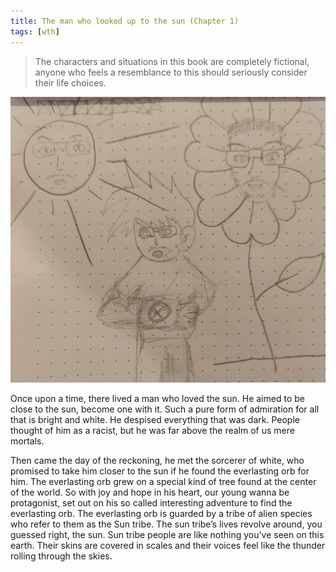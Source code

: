 ```yaml
---
title: The man who looked up to the sun (Chapter 1)
tags: [wth]
---
```


> The characters and situations in this book are completely fictional, anyone who feels a resemblance to this should seriously consider their life choices.

<img src="/images/sunflower-man.jpg" width="600"/>

Once upon a time, there lived a man who loved the sun.
He aimed to be close to the sun, become one with it.
Such a pure form of admiration for all that is bright and white.
He despised everything that was dark.
People thought of him as a racist, but he was far above the realm of us mere mortals.

Then came the day of the reckoning, he met the sorcerer of white, who promised to take him closer to the sun if he found the everlasting orb for him.
The everlasting orb grew on a special kind of tree found at the center of the world.
So with joy and hope in his heart, our young wanna be protagonist, set out on his so called interesting adventure to find the everlasting orb.
The everlasting orb is guarded by a tribe of alien species who refer to them as the Sun tribe.
The sun tribe’s lives revolve around, you guessed right, the sun.
Sun tribe people are like nothing you’ve seen on this earth.
Their skins are covered in scales and their voices feel like the thunder rolling through the skies.
